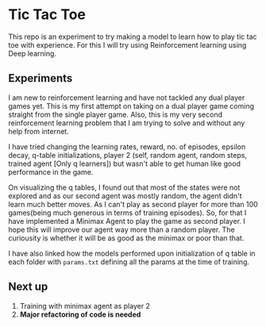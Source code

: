 # Tic Tac Toe

This repo is an experiment to try making a model to learn how to play tic tac toe with experience. For this I will try using Reinforcement learning using Deep learning.

## Experiments

I am new to reinforcement learning and have not tackled any dual player games yet. This is my first attempt on taking on a dual player game coming straight from the single player game. Also, this is my very second reinforcement learning problem that I am trying to solve and without any help from internet.

I have tried changing the learning rates, reward, no. of episodes, epsilon decay, q-table initializations, player 2 (self, random agent, random steps, trained agent [Only q learners]) but wasn't able to get human like good performance in the game.

On visualizing the q tables, I found out that most of the states were not explored and as our second agent was mostly random, the agent didn't learn much better moves. As I can't play as second player for more than 100 games(being much generous in terms of training episodes). So, for that I have implemented a Minimax Agent to play the game as second player. I hope this will improve our agent way more than a random player. The curiousity is whether it will be as good as the minimax or poor than that.

I have also linked how the models performed upon initialization of q table in each folder with `params.txt` defining all the params at the time of training.

## Next up

1. Training with minimax agent as player 2
2. **Major refactoring of code is needed**
